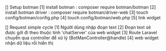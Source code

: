 [] Setup botman
    [1] install botman : composer require botman/botman
    [2] install botman driver : composer require botman/driver-web
    [3] touch config/botman/config.php
    [4] touch config/botman/web.php
    [5] link widget

[] Request simple cycle
    [1] Người dùng nhập đoạn text
    [2] Đoạn text sẽ được gởi đi theo thuộc tính 'chatServer' của web widget
    [3] Route Laravel chuyển qua controller để xử lý (BotManController@handle)
    [4] web widget nhận dữ liệu rồi hiển thị
